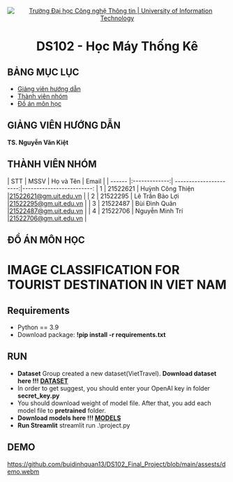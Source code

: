 <p align="center">
  <a href="https://www.uit.edu.vn/" title="Trường Đại học Công nghệ Thông tin" style="border: 5;">
    <img src="https://i.imgur.com/WmMnSRt.png" alt="Trường Đại học Công nghệ Thông tin | University of Information Technology">
  </a>
</p>

<!-- Title -->
<h1 align="center"><b>DS102 - Học Máy Thống Kê</b></h1>



## BẢNG MỤC LỤC
* [ Giảng viên hướng dẫn](#giangvien)
* [ Thành viên nhóm](#thanhvien)
* [ Đồ án môn học](#doan)
## GIẢNG VIÊN HƯỚNG DẪN
<a name="giangvien"></a>
**TS. Nguyễn Văn Kiệt**

## THÀNH VIÊN NHÓM
<a name="thanhvien"></a>
| STT    | MSSV          | Họ và Tên               | Email                   |
| ------ |:-------------:| ----------------------:|-------------------------:
| 1      | 21522621      | Huỳnh Công Thiện          |21522621@gm.uit.edu.vn   |
| 2      | 21522295      | Lê Trần Bảo Lợi          |21522295@gm.uit.edu.vn   |
| 3      | 21522487      | Bùi Đình Quân         |21522487@gm.uit.edu.vn   |
| 4      | 21522706      | Nguyễn Minh Trí           |21522706@gm.uit.edu.vn   |
## ĐỒ ÁN MÔN HỌC
<a name="doan"></a>
# IMAGE CLASSIFICATION FOR TOURIST DESTINATION IN VIET NAM
## Requirements
- Python == 3.9
- Download package: **!pip install -r requirements.txt**
## RUN
- **Dataset** Group created a new dataset(VietTravel). **Download dataset here !!! [DATASET](https://drive.google.com/drive/folders/1O1KdzM46Z0mLT4FcaCchjiG5txabLEls?usp=sharing)**
- In order to get suggest, you should enter your OpenAI key in folder **secret_key.py**
- You should download weight of model file. After that, you add each model file to **pretrained** folder. 
- **Download models here !!! [MODELS](https://drive.google.com/drive/folders/1GJdh2ECYUcqNWYdKMLDfyDIbioH4S0Po?usp=sharing)**
- **Run Streamlit** streamlit run .\project.py
## **DEMO**
https://github.com/buidinhquan13/DS102_Final_Project/blob/main/assests/demo.webm
